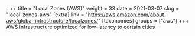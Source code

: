 +++
title = "Local Zones (AWS)"
weight = 33
date = 2021-03-07
slug = "local-zones-aws"
[extra]
link = "https://aws.amazon.com/about-aws/global-infrastructure/localzones/"
[taxonomies]
groups = ["aws"]
+++
AWS infrastructure optimized for low-latency to certain cities

